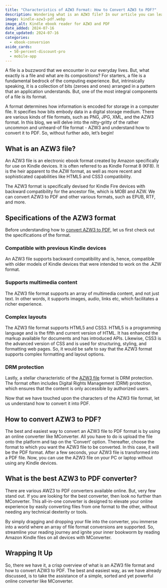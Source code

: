 ```yaml
---
title: "Characteristics of AZW3 Format: How to Convert AZW3 to PDF?"
description: Wondering what is an AZW3 file? In our article you can learn about the specifications of the AZW3 file, how to convert AZW3 to PDF file and much more.
image: kindle-azw3-pdf.webp
image_alt: Kindle ebook reader for AZW3 and PDF
date_added: 2024-07-16
date_updated: 2024-07-16
categories:
  - ebook-conversion
aside_cards:
  - 50-percent-discount-pro
  - mobile-app
---
```


A file is a buzzword that we encounter in our everyday lives. But, what exactly is a file and what are its compositions? For starters, a file is a fundamental bedrock of the computing experience. But, intrinsically speaking, it is a collection of bits (zeroes and ones) arranged in a pattern that an application understands. But, one of the most integral components of a file is its format. 

A format determines how information is encoded for storage in a computer file. It specifies how bits embody data in a digital storage medium. There are various kinds of file formats, such as PNG, JPG, XML, and the AZW3 format. In this blog, we will delve into the nitty-gritty of the rather uncommon and unheard-of file format - AZW3 and understand how to convert it to PDF. So, without further ado, let’s begin!

## What is an AZW3 file?

An AZW3 file is an electronic ebook format created by Amazon specifically for use on Kindle devices. It is often referred to as Kindle Format 8 (KF8). It is the heir apparent to the.AZW format, as well as more recent and sophisticated capabilities like HTML5 and CSS3 compatibility. 

The AZW3 format is specifically devised for Kindle Fire devices with backward compatibility for the ancestor file, which is MOBI and AZW. We can convert AZW3 to PDF and other various formats, such as EPUB, RTF, and more.

## Specifications of the AZW3 format

Before understanding how to [convert AZW3 to PDF](https://mconverter.eu/convert/azw3/pdf/), let us first check out the specifications of the format.

### Compatible with previous Kindle devices

An AZW3 file supports backward compatibility and is, hence, compatible with older models of Kindle devices that were intended to work on the .AZW format.

### Supports multimedia content

The AZW3 file format supports an array of multimedia content, and not just text. In other words, it supports images, audio, links etc, which facilitates a richer experience.

### Complex layouts

The AZW3 file format supports HTML5 and CSS3. HTML5 is a programming language and is the fifth and current version of HTML. It has enhanced the markup available for documents and has introduced APIs. Likewise, CSS3 is the advanced version of CSS and is used for structuring, styling, and formatting web pages. So, it would be safe to say that the AZW3 format supports complex formatting and layout options.

### DRM protection

Lastly, a stellar characteristic of the [AZW3 file](https://mconverter.eu/convert/azw3/) format is DRM protection. The format often includes Digital Rights Management (DRM) protection, which ensures that the content is only accessible by authorized users. 

Now that we have touched upon the characters of the AZW3 file format, let us understand how to convert it into PDF.

## How to convert AZW3 to PDF?

The best and easiest way to convert an AZW3 file to PDF format is by using an online converter like MConverter. All you have to do is upload the file onto the platform and tap on the ‘Convert’ option. Thereafter, choose the format to which you want the AZW3 file to be converted. In this case, it will be the PDF format. After a few seconds, your AZW3 file is transformed into a PDF file. Now, you can use the AZW3 file on your PC or laptop without using any Kindle devices.

## What is the best AZW3 to PDF converter?

There are various AWZ3 to PDF converters available online. But, very few stand out. If you are looking for the best converter, then look no further than MConverter. This all-in-one converter is designed to elevate your online experience by easily converting files from one format to the other, without needing any technical dexterity or tools. 

By simply dragging and dropping your file into the converter, you immerse into a world where an array of file format conversions are supported. So, streamline your reading journey and ignite your inner bookworm by reading Amazon Kindle files on all devices with MConverter.

## Wrapping It Up

So, there we have it, a crisp overview of what is an AZW3 file format and how to convert AZW3 to PDF. The best and easiest way, as we have already discussed, is to take the assistance of a simple, sorted and yet powerful online converter like MConverter.